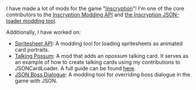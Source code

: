 I have made a lot of mods for the game "[Inscryption][1]"! I'm one of the core contributors to the [Inscryption Modding API][2] and [the Inscryption JSON-loader modding tool][3].

Additionally, I have worked on:

- [Spritesheet API][4]: A modding tool for loading spritesheets as animated card portraits.
- [Talking Possum][5]: A mod that adds an opossum talking card. It serves as an example of how to create talking cards using my contributions to JSONCardLoader. A full guide can be found [here][6].
- [JSON Boss Dialogue][7]: A modding tool for overriding boss dialogue in the game with JSON.

[1]: https://en.wikipedia.org/wiki/Inscryption
[2]: https://thunderstore.io/c/inscryption/p/API_dev/API/
[3]: https://thunderstore.io/c/inscryption/p/MADH95Mods/JSONCardLoader/
[4]: https://thunderstore.io/c/inscryption/p/KellyBetty/SpritesheetAPI/
[5]: https://thunderstore.io/c/inscryption/p/KellyBetty/Talking_Possum/
[6]: https://github.com/KBMackenzie/InscryptionJSONDump/blob/main/Documentation/Talking_Card_Guide.md
[7]: https://thunderstore.io/c/inscryption/p/KellyBetty/JSON_Boss_Dialogue/
